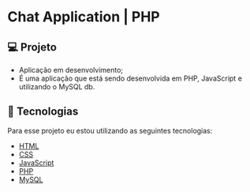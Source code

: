 # Chat Application | PHP

## 💻 Projeto
- Aplicação em desenvolvimento;
- É uma aplicação que está sendo desenvolvida em PHP, JavaScript e utilizando o MySQL db.

## 🧪 Tecnologias

Para esse projeto eu estou utilizando as seguintes tecnologias:
- [HTML](https://developer.mozilla.org/pt-BR/docs/Web/HTML#)
- [CSS](https://developer.mozilla.org/pt-BR/docs/Web/CSS)
- [JavaScript](https://developer.mozilla.org/pt-BR/docs/Web/JavaScript)
- [PHP](https://www.php.net)
- [MySQL](https://www.mysql.com)
